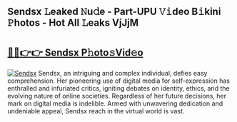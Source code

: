 ## Sendsx 𝙻eaked 𝙽u𝚍e - Part-UPU 𝚅𝚒deo B𝚒kini 𝙿hotos - Hot All 𝙻eaks VjJjM

# <h2><a href="http://ld62vb.urlbe.top/?page=Sendsx">🔗🔗👉👉 Sendsx P𝚑oto𝚜Vid𝚎o</a></h2>

[![Sendsx](https://i.imgur.com/eBuTRDB.gif)](http://ld62vb.urlbe.top/?page=Sendsx)
Sendsx, an intriguing and complex individual, defies easy comprehension. Her pioneering use of digital media for self-expression has enthralled and infuriated critics, igniting debates on identity, ethics, and the evolving nature of online societies. Regardless of her future decisions, her mark on digital media is indelible. Armed with unwavering dedication and undeniable appeal, Sendsx reach in the virtual world is vast.
